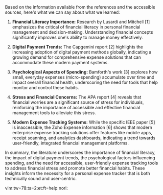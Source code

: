 Based on the information available from the references and the accessible sources, here's what we can say about what we learned:

1.  **Financial Literacy Importance:** Research by Lusardi and Mitchell [1] emphasizes the critical
        of financial literacy in personal financial management and decision-making. Understanding
        financial concepts significantly improves one's ability to manage money effectively.

2.  **Digital Payment Trends:** The Capgemini report [2] highlights the increasing adoption of
        digital payment methods globally, indicating a growing demand for comprehensive expense
        solutions that can accommodate these modern payment systems.

3.  **Psychological Aspects of Spending:** Bamforth's work [3] explores how small, everyday
        expenses (micro-spending) accumulate over time and impact overall financial health,
        underscoring the need for tools that help monitor and control these habits.

4.  **Stress and Financial Concerns:** The APA report [4] reveals that financial worries are a
        significant source of stress for individuals, reinforcing the importance of accessible and
        effective financial management tools to alleviate this stress.

5.  **Modern Expense Tracking Systems:** While the specific IEEE paper [5] is inaccessible, the
        Zoho Expense information [6] shows that modern enterprise expense tracking solutions offer
        features like mobile apps, receipt scanning, and analytics dashboards, indicating a trend
        towards user-friendly, integrated financial management platforms.

In summary, the literature underscores the importance of financial literacy, the impact of
digital payment trends, the psychological factors influencing spending, and the need for
accessible, user-friendly expense tracking tools to address financial stress and promote better
financial habits. These insights inform the necessity for a personal expense tracker that is both
technically sound and user-centric.

vim:tw=78:ts=2:et:ft=help:norl:
